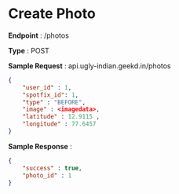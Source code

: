 # Create Photo
**Endpoint** : /photos

**Type**	 : POST

**Sample Request** : api.ugly-indian.geekd.in/photos
```json
{
	"user_id" : 1,
	"spotfix_id": 1,
	"type" : "BEFORE",
	"image" : <imagedata>,
	"latitude" : 12.9115 ,
	"longitude" : 77.6457
}
```

**Sample Response** :
```json
{
	"success" : true,
	"photo_id" : 1
}
```
